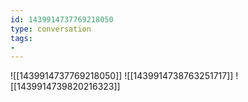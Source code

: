 ```yaml
---
id: 1439914737769218050
type: conversation
tags:
- 
---
```

![[1439914737769218050]]
![[1439914738763251717]]
![[1439914739820216323]]

